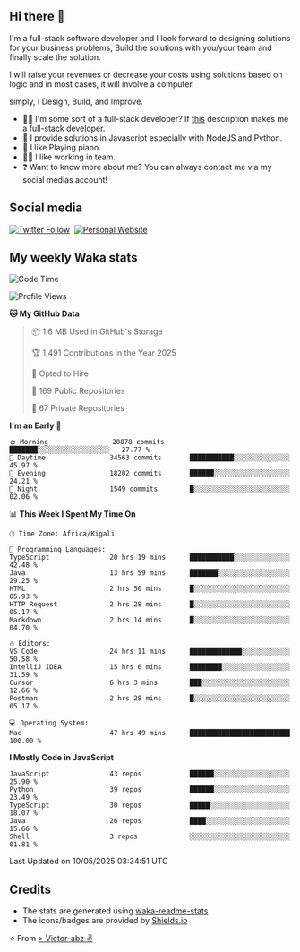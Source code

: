 ## Hi there 👋
I'm a full-stack software developer and I look forward to designing solutions for your business problems, Build the solutions with you/your team and finally scale the solution.

I will raise your revenues or decrease your costs using solutions based on logic and in most cases, it will involve a computer.

simply, I Design, Build, and Improve.

- 👨‍💻 I'm some sort of a full-stack developer? If [this](https://www.w3schools.com/whatis/whatis_fullstack.asp) description makes me a full-stack developer.
- 🌱 I provide solutions in Javascript especially with NodeJS and Python. 
- 🎹 I like Playing piano.
- 👯‍♀️ I like working in team.
- ❓ Want to know more about me? You can always contact me via my social medias account!

## Social media
[![Twitter Follow](https://img.shields.io/twitter/follow/vicky_abz?color=%231DA1F2&label=Twitter&style=for-the-badge&logo=twitter&logoColor=ffffff)](https://twitter.com/vicky_abz)
‎‎ [![Personal Website](https://img.shields.io/static/v1?label=visit&message=victor-abz.com&color=%235F021F&style=for-the-badge)](https://victor-abz.com/)

## My weekly Waka stats
<!--START_SECTION:waka-->
![Code Time](http://img.shields.io/badge/Code%20Time-1%2C526%20hrs%2027%20mins-blue)

![Profile Views](http://img.shields.io/badge/Profile%20Views-0-blue)

**🐱 My GitHub Data** 

> 📦 1.6 MB Used in GitHub's Storage 
 > 
> 🏆 1,491 Contributions in the Year 2025
 > 
> 💼 Opted to Hire
 > 
> 📜 169 Public Repositories 
 > 
> 🔑 67 Private Repositories 
 > 
**I'm an Early 🐤** 

```text
🌞 Morning                20878 commits       ███████░░░░░░░░░░░░░░░░░░   27.77 % 
🌆 Daytime                34563 commits       ███████████░░░░░░░░░░░░░░   45.97 % 
🌃 Evening                18202 commits       ██████░░░░░░░░░░░░░░░░░░░   24.21 % 
🌙 Night                  1549 commits        █░░░░░░░░░░░░░░░░░░░░░░░░   02.06 % 
```


📊 **This Week I Spent My Time On** 

```text
🕑︎ Time Zone: Africa/Kigali

💬 Programming Languages: 
TypeScript               20 hrs 19 mins      ███████████░░░░░░░░░░░░░░   42.48 % 
Java                     13 hrs 59 mins      ███████░░░░░░░░░░░░░░░░░░   29.25 % 
HTML                     2 hrs 50 mins       █░░░░░░░░░░░░░░░░░░░░░░░░   05.93 % 
HTTP Request             2 hrs 28 mins       █░░░░░░░░░░░░░░░░░░░░░░░░   05.17 % 
Markdown                 2 hrs 14 mins       █░░░░░░░░░░░░░░░░░░░░░░░░   04.70 % 

🔥 Editors: 
VS Code                  24 hrs 11 mins      █████████████░░░░░░░░░░░░   50.58 % 
IntelliJ IDEA            15 hrs 6 mins       ████████░░░░░░░░░░░░░░░░░   31.59 % 
Cursor                   6 hrs 3 mins        ███░░░░░░░░░░░░░░░░░░░░░░   12.66 % 
Postman                  2 hrs 28 mins       █░░░░░░░░░░░░░░░░░░░░░░░░   05.17 % 

💻 Operating System: 
Mac                      47 hrs 49 mins      █████████████████████████   100.00 % 
```

**I Mostly Code in JavaScript** 

```text
JavaScript               43 repos            ██████░░░░░░░░░░░░░░░░░░░   25.90 % 
Python                   39 repos            ██████░░░░░░░░░░░░░░░░░░░   23.49 % 
TypeScript               30 repos            █████░░░░░░░░░░░░░░░░░░░░   18.07 % 
Java                     26 repos            ████░░░░░░░░░░░░░░░░░░░░░   15.66 % 
Shell                    3 repos             ░░░░░░░░░░░░░░░░░░░░░░░░░   01.81 % 
```




 Last Updated on 10/05/2025 03:34:51 UTC
<!--END_SECTION:waka-->

## Credits
- The stats are generated using [waka-readme-stats](https://github.com/anmol098/waka-readme-stats)
- The icons/badges are provided by [Shields.io](https://shields.io/)

⭐️ From [> Victor-abz ✌](https://victor-abz.com/)
